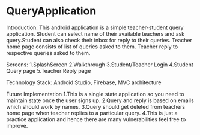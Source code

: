 # QueryApplication
Introduction: This android application is a simple teacher-student query application. Student can select name of their available teachers and ask query.Student can also check their inbox for reply to their queries. Teacher home page consists of list of queries asked to them. Teacher reply to respective queries asked to them.

Screens: 1.SplashScreen 2.Walkthrough 3.Student/Teacher Login 4.Student Query page 5.Teacher Reply page

Technology Stack: Android Studio, Firebase, MVC architecture

Future Implementation 1.This is a single state application so you need to maintain state once the user signs up. 2.Query and reply is based on emails which should work by names. 3.Query should get deleted from teachers home page when teacher replies to a particular query. 4.This is just a practice application and hence there are many vulnerabilities feel free to improve.

